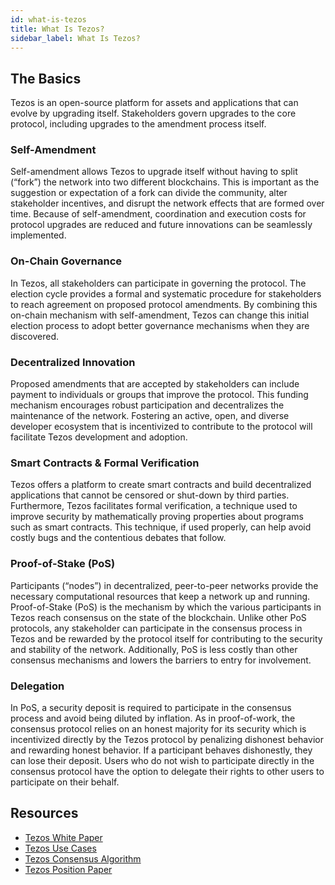 ```yaml
---
id: what-is-tezos
title: What Is Tezos?
sidebar_label: What Is Tezos?
---
```


## The Basics

Tezos is an open-source platform for assets and applications that can evolve by upgrading itself. Stakeholders govern upgrades to the core protocol, including upgrades to the amendment process itself.

### Self-Amendment

Self-amendment allows Tezos to upgrade itself without having to split (“fork”) the network into two different blockchains. This is important as the suggestion or expectation of a fork can divide the community, alter stakeholder incentives, and disrupt the network effects that are formed over time. Because of self-amendment, coordination and execution costs for protocol upgrades are reduced and future innovations can be seamlessly implemented.

### On-Chain Governance

In Tezos, all stakeholders can participate in governing the protocol. The election cycle provides a formal and systematic procedure for stakeholders to reach agreement on proposed protocol amendments. By combining this on-chain mechanism with self-amendment, Tezos can change this initial election process to adopt better governance mechanisms when they are discovered.

### Decentralized Innovation

Proposed amendments that are accepted by stakeholders can include payment to individuals or groups that improve the protocol. This funding mechanism encourages robust participation and decentralizes the maintenance of the network. Fostering an active, open, and diverse developer ecosystem that is incentivized to contribute to the protocol will facilitate Tezos development and adoption.

### Smart Contracts & Formal Verification

Tezos offers a platform to create smart contracts and build decentralized applications that cannot be censored or shut-down by third parties. Furthermore, Tezos facilitates formal verification, a technique used to improve security by mathematically proving properties about programs such as smart contracts. This technique, if used properly, can help avoid costly bugs and the contentious debates that follow.

### Proof-of-Stake (PoS)

Participants (“nodes”) in decentralized, peer-to-peer networks provide the necessary computational resources that keep a network up and running. Proof-of-Stake (PoS) is the mechanism by which the various participants in Tezos reach consensus on the state of the blockchain. Unlike other PoS protocols, any stakeholder can participate in the consensus process in Tezos and be rewarded by the protocol itself for contributing to the security and stability of the network. Additionally, PoS is less costly than other consensus mechanisms and lowers the barriers to entry for involvement.

### Delegation

In PoS, a security deposit is required to participate in the consensus process and avoid being diluted by inflation. As in proof-of-work, the consensus protocol relies on an honest majority for its security which is incentivized directly by the Tezos protocol by penalizing dishonest behavior and rewarding honest behavior. If a participant behaves dishonestly, they can lose their deposit. Users who do not wish to participate directly in the consensus protocol have the option to delegate their rights to other users to participate on their behalf.


## Resources

 - [Tezos White Paper](https://tezos.com/whitepaper.pdf)
 - [Tezos Use Cases](https://wiki.tezosagora.org/learn/uses-of-tezos)
 - [Tezos Consensus Algorithm](https://wiki.tezosagora.org/learn/baking/proofofstake/consensus)
 - [Tezos Position Paper](https://tezos.com/position-paper.pdf)